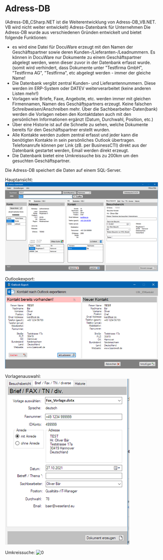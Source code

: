# Adress-DB
(Adress-DB_CSharp.NET ist die Weiterentwicklung von Adress-DB_VB.NET. VB wird nicht weiter entwickelt)
Adress-Datenbank für Unternehmen
Die Adress-DB wurde aus verschiedenen Gründen entwickelt und bietet folgende Funktionen:
- es wird eine Datei für DocuWare erzeugt mit den Namen der Geschäftspartner sowie deren Kunden-/Lieferanten-/Leadnummern. 
  Es können in DocuWare nur Dokumente zu einem Geschäftspartner abgelegt werden, wenn dieser zuvor in der Datenbank erfasst wurde.
  (somit wird verhindert, dass Dokumente unter "Testfirma GmbH", "Testfirma AG", "Testfirma", etc abgelegt werden - immer der gleiche Name! 
- Die Datenbank vergibt zentral Kunden- und Lieferantennummern. Diese werden im ERP-System oder DATEV weiterverarbeitet (keine anderen Listen mehr!)
- Vorlagen wie Briefe, Faxe, Angebote, etc. werden immer mit gleichen Firmennamen, Namen des Geschäftspartners erzeugt. Keine falschen Schreibweisen/Anschreiben mehr.
  Über die Sachbearbeiter-Daten(bank) werden die Vorlagen neben den Kontaktdaten auch mit den persönlichen Informationen ergänzt (Datum, Durchwahl, Position, etc.)
- Über eine Historie ist auf die Schnelle zu sehen, welche Dokumente bereits für den Geschäftspartner erstellt wurden.
- Alle Kontakte werden zudem zentral erfasst und jeder kann die benötigten Kontakte in sein persönliches Outlook übertragen.
  Telefonanrufe können per Link (zB. per BusinessCTI) direkt aus der Datenbank gestartet werden, Email werden direkt erzeugt.
- Die Datenbank bietet eine Umkreissuche bis zu 200km um den gesuchten Geschäftspartner.

Die Adress-DB speichert die Daten auf einem SQL-Server. 

Hauptansicht:
<img src="https://github.com/OliverHannover/Adress-DB/blob/master/Screenshots/Adress-DB.PNG" alt="0" style="max-width:100%;">

Outlookexport:
<img src="https://github.com/OliverHannover/Adress-DB/blob/master/Screenshots/outlook.PNG" alt="0" style="max-width:100%;">

Vorlagenauswahl:
<img src="https://github.com/OliverHannover/Adress-DB/blob/master/Screenshots/fax.PNG" alt="0" style="max-width:100%;">

Umkreissuche:
<img src="https://github.com/OliverHannover/Adress-DB_CSharp.NET/blob/master/Screenshots/Umkreissuche1.PNG" alt="0" style="max-width:100%;">


